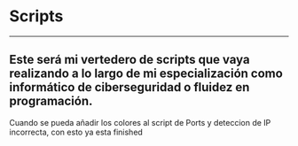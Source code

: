# Scripts

--------------------------------------------------------------------------------------
Este será mi vertedero de scripts que vaya realizando a lo largo de mi especialización
como informático de ciberseguridad o fluidez en programación.
--------------------------------------------------------------------------------------
Cuando se pueda añadir los colores al script de Ports y deteccion de IP incorrecta, con esto ya esta finished
